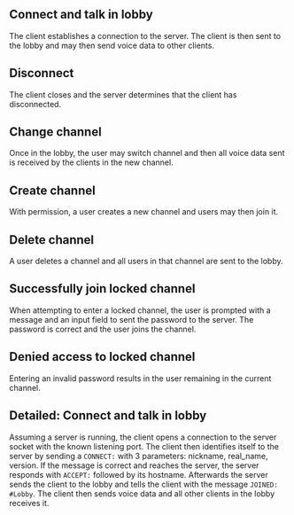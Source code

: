 ## Connect and talk in lobby ##
The client establishes a connection to the server. The client is then
sent to the lobby and may then send voice data to other clients.

## Disconnect ##
The client closes and the server determines that the client has
disconnected.

## Change channel ##
Once in the lobby, the user may switch channel and then all voice data
sent is received by the clients in the new channel.

## Create channel ##
With permission, a user creates a new channel and users may then join
it.

## Delete channel ##
A user deletes a channel and all users in that channel are sent to the
lobby.

## Successfully join locked channel ##
When attempting to enter a locked channel, the user is prompted with
a message and an input field to sent the password to the server. The
password is correct and the user joins the channel.

## Denied access to locked channel ##
Entering an invalid password results in the user remaining in the
current channel.

## Detailed: Connect and talk in lobby ##
Assuming a server is running, the client opens a connection to the
server socket with the known listening port. The client then
identifies itself to the server by sending a `CONNECT:` with 3
parameters: nickname, real_name, version. If the message is correct
and reaches the server, the server responds with `ACCEPT:` followed by
its hostname. Afterwards the server sends the client to the lobby and
tells the client with the message `JOINED: #Lobby`. The client then
sends voice data and all other clients in the lobby receives it.
